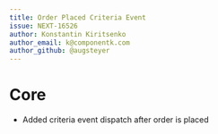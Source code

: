 ```yaml
---
title: Order Placed Criteria Event
issue: NEXT-16526
author: Konstantin Kiritsenko
author_email: k@componentk.com
author_github: @augsteyer
---
```

# Core
* Added criteria event dispatch after order is placed
